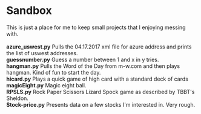 # Sandbox <br>
This is just a place for me to keep small projects that I enjoying messing with.<br>
<br>
<b>azure_uswest.py</b> Pulls the 04.17.2017 xml file for azure address and prints the list of uswest addresses.<br>
<b>guessnumber.py</b> Guess a number between 1 and x in y tries.<br>
<b>hangman.py</b>  Pulls the Word of the Day from m-w.com and then plays hangman.  Kind of fun to start the day.<br>
<b>hicard.py</b>  Plays a quick game of high card with a standard deck of cards<br>
<b>magicEight.py</b> Magic eight ball.<br>
<b>RPSLS.py</b>	Rock Paper Scissors Lizard Spock game as described by TBBT's Sheldon.<br>
<b>Stock-price.py</b>	Presents data on a few stocks I'm interested in.  Very rough.<br>
